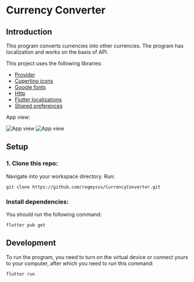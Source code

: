 # Currency Converter
## Introduction
This program converts currencies into other currencies.
The program has localization and works on the basis of API.

This project uses the following libraries:
- [Provider](https://pub.dev/packages/provider/versions/6.0.5)
- [Cupertino icons](https://pub.dev/packages/cupertino_icons/versions/1.0.2)
- [Google fonts](https://pub.dev/packages/google_fonts/versions/6.1.0)
- [Http](https://pub.dev/packages/http/versions/1.1.0)
- [Flutter localizations](https://pub.dev/packages/flutter_localization)
- [Shared preferences](https://pub.dev/packages/shared_preferences/versions/2.2.2)

App view:

![App view](https://i.imgur.com/AglXrZd.png)
![App view](https://i.imgur.com/91jGsBt.png)

## Setup
### 1. Clone this repo:
Navigate into your workspace directory. Run:
```
git clone https://github.com/regmysss/CurrencyConverter.git
```

### Install dependencies:
You should run the following command:
```
flutter pub get
```

## Development
To run the program, you need to turn on the virtual device or connect yours to your computer, after which you need to run this command:
```
flutter run
```